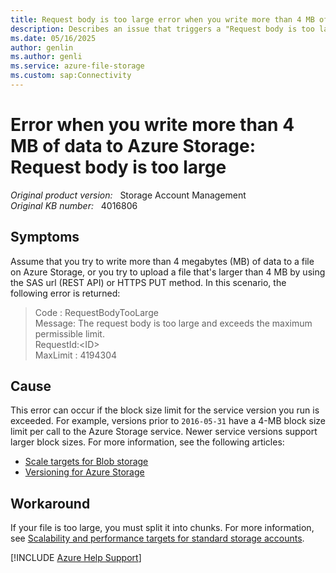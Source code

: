 ```yaml
---
title: Request body is too large error when you write more than 4 MB of data to Azure Storage
description: Describes an issue that triggers a "Request body is too large" error in Microsoft Azure. Occurs when you try to write more than 4 megabytes (MB) of data to Azure Storage.
ms.date: 05/16/2025
author: genlin
ms.author: genli
ms.service: azure-file-storage
ms.custom: sap:Connectivity
---
```

# Error when you write more than 4 MB of data to Azure Storage: Request body is too large

_Original product version:_ &nbsp; Storage Account Management  
_Original KB number:_ &nbsp; 4016806

## Symptoms

Assume that you try to write more than 4 megabytes (MB) of data to a file on Azure Storage, or you try to upload a file that's larger than 4 MB by using the SAS url (REST API) or HTTPS PUT method. In this scenario, the following error is returned:

> Code : RequestBodyTooLarge  
Message: The request body is too large and exceeds the maximum permissible limit.  
RequestId:\<ID>  
MaxLimit : 4194304

## Cause

This error can occur if the block size limit for the service version you run is exceeded. For example, versions prior to `2016-05-31` have a 4-MB block size limit per call to the Azure Storage service. Newer service versions support larger block sizes.
For more information, see the following articles:

- [Scale targets for Blob storage](/azure/storage/blobs/scalability-targets#scale-targets-for-blob-storage)
- [Versioning for Azure Storage](/rest/api/storageservices/versioning-for-the-azure-storage-services)

## Workaround

If your file is too large, you must split it into chunks. For more information, see [Scalability and performance targets for standard storage accounts](/azure/storage/common/scalability-targets-standard-account).

[!INCLUDE [Azure Help Support](../../../../includes/azure-help-support.md)]
